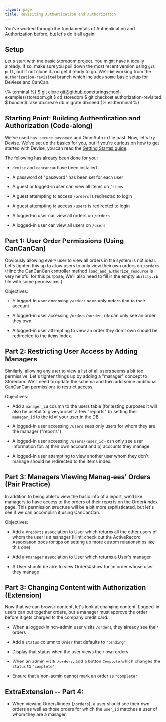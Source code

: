 ```yaml
---
layout: page
title: Revisiting Authentication and Authorization
---
```


You've worked through the fundamentals of Authentication and Authorization before, but let's do it all again.

## Setup

Let's start with the basic Storedom project. You might have it locally already. If so, make sure you pull down the most recent version using `git pull`, but if not clone it and get it ready to go. We'll be working from the `authorization-revisited` branch which includes some basic setup for Deviese and CanCan.

{% terminal %}
$ git clone git@github.com:turingschool-examples/storedom.git
$ cd storedom
$ git checkout authorization-revisited
$ bundle
$ rake db:create db:migrate db:seed
{% endterminal %}

## Starting Point: Building Authentication and Authorization (Code-along)

We've used `has_secure_password` and OmniAuth in the past. Now, let's try Devise. We've set up the basics for you, but if you're curious on how to get started with Devise, you can read the [Getting Started guide](https://github.com/plataformatec/devise#getting-started).

The following has already been done for you:

* `devise` and `cancancan` have been installed
* A password of "password" has been set for each user
* A guest or logged-in user can view all items on `/items`
* A guest attempting to access `/orders` is redirected to login
* A guest attempting to access `/users` is redirected to login

* A logged-in user can view all orders on `/orders`
* A logged-in user can view all users on `/users`

## Part 1: User Order Permissions (Using CanCanCan)

Obviously allowing every user to view all orders in the system is not
ideal. Let's tighten this up to allow users to only view their own
orders on `/orders`. (Hint: the CanCanCan controller method `load_and_authorize_resource` is very helpful for this purpose; We'll also need to fill in the empty `ability.rb` file with some permissions.)

Objectives:

* A logged-in user accessing `/orders` sees only orders tied to their account

* A logged-in user accessing `/orders/<order_id>` can only see an order
they own.

* A logged-in user attempting to view an order they don't own should be
redirected to the items index.

## Part 2: Restricting User Access by Adding Managers

Similarly, allowing any user to view a list of all users seems a bit too
permissive. Let's tighten things up by adding a "manager" concept to
Storedom. We'll need to update the schema and then add some additional
CanCanCan permissions to restrict access.

Objectives:

* Add a `manager_id` column to the users table (for testing purposes it
will also be useful to give yourself a few "reports" by setting their
`manager_id` to the id of your user in the DB

* A logged-in user accessing `/users` sees only users for whom they are
the manager ("reports")

* A logged-in user accessing `/users/<user_id>` can only see user
information for: a) their own account and b) accounts they manage

* A logged-in user attempting to view another user whom they don't manage should be
redirected to the items index.

## Part 3: Managers Viewing Manag-ees' Orders (Pair Practice)

In addition to being able to view the basic info of a report, we'd
like managers to have access to the orders of their reports on the
Order#index page. This permission structure will be a bit more
sophisticated, but let's see if we can accomplish it using CanCanCan.

Objectives:

* Add a `#reports` association to User which returns all the other users
of whom the user is a manager (Hint: check out the ActiveRecord
Association docs for tips on setting up more custom relationships like
this one)

* Add a `#manager` association to User which returns a User's manager

* A User should be able to view Orders#show for an order whose user they
manage

## Part 3: Changing Content with Authorization (Extension)

Now that we can browse content, let's look at changing content. Logged-in users can put together orders, but a manager must approve the order before it gets charged to the company credit card.

* When a logged-in non-admin user visits `/orders`, they already see their orders

* Add a `status` column to `Order` that defaults to `"pending"`

* Display that status when the user views their own orders

* When an admin visits `/orders`, add a button `Complete` which changes the `status` to `"complete"`

* Ensure that a non-admin cannot mark an order as `"complete"`

## ExtraExtension -- Part 4:

* When viewing Orders#index (`/orders`), a user should see their own
orders as well as those orders for which the `user_id` matches a user
of whom they are a manager.
